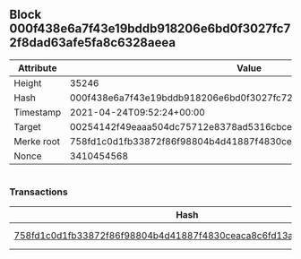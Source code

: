 ## Block 000f438e6a7f43e19bddb918206e6bd0f3027fc72f8dad63afe5fa8c6328aeea

Attribute | Value
--- | ---
Height | 35246
Hash | 000f438e6a7f43e19bddb918206e6bd0f3027fc72f8dad63afe5fa8c6328aeea
Timestamp | 2021-04-24T09:52:24+00:00
Target | 00254142f49eaaa504dc75712e8378ad5316cbcead634704b3734b6271167cc4
Merke root | 758fd1c0d1fb33872f86f98804b4d41887f4830ceaca8c6fd13a5ba442c4834e
Nonce | 3410454568

```

```

### Transactions

Hash | Amount
--- | ---
[758fd1c0d1fb33872f86f98804b4d41887f4830ceaca8c6fd13a5ba442c4834e](758fd1c0d1fb33872f86f98804b4d41887f4830ceaca8c6fd13a5ba442c4834e.md) | 10.00000000 SKEPTI 
